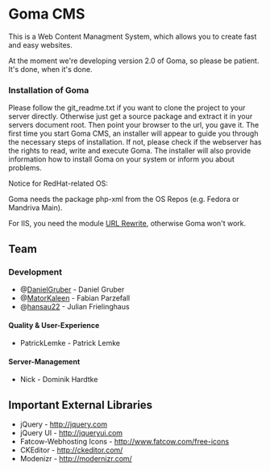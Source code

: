 Goma CMS
========

This is a Web Content Managment System, which allows you to create fast and easy websites.

At the moment we're developing version 2.0 of Goma, so please be patient. It's done, when it's done.

### Installation of Goma

Please follow the git_readme.txt if you want to clone the project to your server directly.
Otherwise just get a source package and extract it in your servers document root.
Then point your browser to the url, you gave it.
The first time you start Goma CMS, an installer will appear to guide you through the
necessary steps of installation.
If not, please check if the webserver has the rights to read, write and execute Goma.
The installer will also provide information how to install Goma on your system or inform you about problems.

Notice for RedHat-related OS:

Goma needs the package php-xml from the OS Repos (e.g. Fedora or Mandriva Main).

For IIS, you need the module [URL Rewrite](http://www.iis.net/downloads/microsoft/url-rewrite), otherwise Goma won't work.


Team
----

### Development
* @[DanielGruber](https://github.com/danielgruber) - Daniel Gruber
* @[MatorKaleen](https://github.com/MatorKaleen) - Fabian Parzefall
* @[hansau22](https://github.com/hansau22) - Julian Frielinghaus

#### Quality & User-Experience
* PatrickLemke - Patrick Lemke

#### Server-Management
* Nick - Dominik Hardtke

Important External Libraries
------------------
* jQuery - http://jquery.com
* jQuery UI - http://jqueryui.com
* Fatcow-Webhosting Icons - http://www.fatcow.com/free-icons
* CKEditor - http://ckeditor.com/
* Modenizr - http://modernizr.com/
